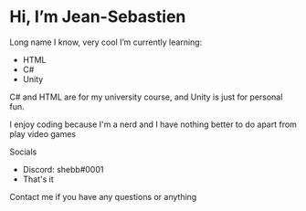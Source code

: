  # Hi, I’m Jean-Sebastien
Long name I know, very cool
I’m currently learning:
- HTML
- C#
- Unity


C# and HTML are for my university course, and Unity is just for personal fun.

I enjoy coding because I'm a nerd and I have nothing better to do apart from play video games

Socials
- Discord: shebb#0001
- That's it

Contact me if you have any questions or anything


